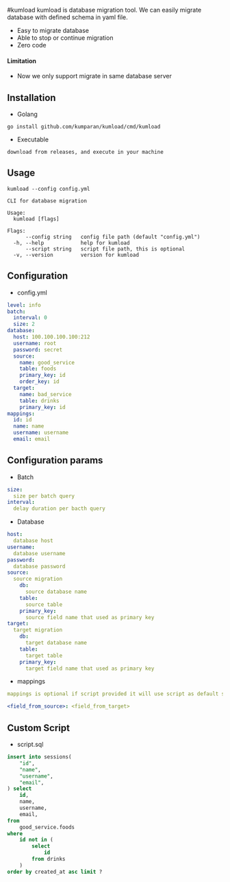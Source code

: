 #kumload
kumload is database migration tool.
We can easily migrate database with defined schema in yaml file.

- Easy to migrate database
- Able to stop or continue migration
- Zero code

#### Limitation
- Now we only support migrate in same database server

## Installation
- Golang
```shell script
go install github.com/kumparan/kumload/cmd/kumload
```
- Executable
```shell script
download from releases, and execute in your machine
```

## Usage
```shell script
kumload --config config.yml
```

```shell script
CLI for database migration

Usage:
  kumload [flags]

Flags:
      --config string   config file path (default "config.yml")
  -h, --help            help for kumload
      --script string   script file path, this is optional
  -v, --version         version for kumload
```

## Configuration
- config.yml
```yaml
level: info
batch:
  interval: 0
  size: 2
database:
  host: 100.100.100.100:212
  username: root
  password: secret
  source:
    name: good_service
    table: foods
    primary_key: id
    order_key: id
  target:
    name: bad_service
    table: drinks
    primary_key: id
mappings:
  id: id
  name: name
  username: username
  email: email
```
## Configuration params
- Batch
```yaml
size:
  size per batch query
interval:
  delay duration per bacth query
```
- Database
```yaml
host:
  database host
username:
  database username
password:
  database password
source:
  source migration
    db:
      source database name
    table:
      source table
    primary_key:
      source field name that used as primary key
target:
  target migration
    db:
      target database name
    table:
      target table
    primary_key:
      target field name that used as primary key
```
- mappings
```yaml
mappings is optional if script provided it will use script as default sql query

<field_from_source>: <field_from_target>
```

## Custom Script
- script.sql
```sql
insert into sessions(
    "id",
    "name",
    "username",
    "email",
) select
    id,
    name,
    username,
    email,
from
    good_service.foods
where
    id not in (
        select
            id
        from drinks
    )
order by created_at asc limit ?
```
